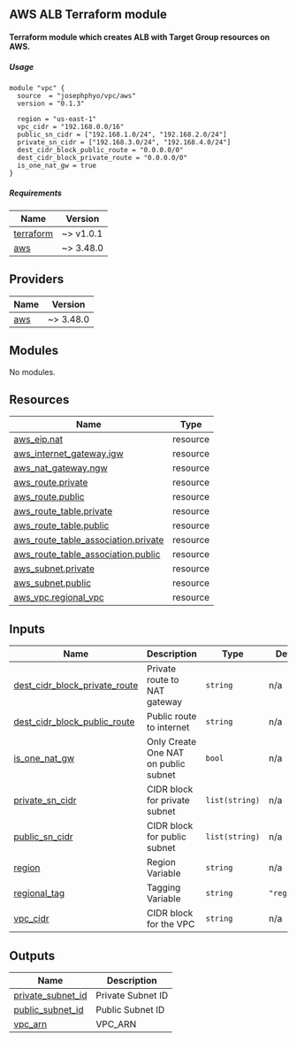 ## AWS ALB Terraform module
#### Terraform module which creates ALB with Target Group resources on AWS.

##### Usage

```
module "vpc" {
  source  = "josephphyo/vpc/aws"
  version = "0.1.3"
  
  region = "us-east-1"
  vpc_cidr = "192.168.0.0/16"
  public_sn_cidr = ["192.168.1.0/24", "192.168.2.0/24"]
  private_sn_cidr = ["192.168.3.0/24", "192.168.4.0/24"]
  dest_cidr_block_public_route = "0.0.0.0/0"
  dest_cidr_block_private_route = "0.0.0.0/0"
  is_one_nat_gw = true
}

```

##### Requirements


| Name | Version |
|------|---------|
| <a name="requirement_terraform"></a> [terraform](#requirement\_terraform) | ~> v1.0.1 |
| <a name="requirement_aws"></a> [aws](#requirement\_aws) | ~> 3.48.0 |

## Providers

| Name | Version |
|------|---------|
| <a name="provider_aws"></a> [aws](#provider\_aws) | ~> 3.48.0 |

## Modules

No modules.

## Resources

| Name | Type |
|------|------|
| [aws_eip.nat](https://registry.terraform.io/providers/hashicorp/aws/latest/docs/resources/eip) | resource |
| [aws_internet_gateway.igw](https://registry.terraform.io/providers/hashicorp/aws/latest/docs/resources/internet_gateway) | resource |
| [aws_nat_gateway.ngw](https://registry.terraform.io/providers/hashicorp/aws/latest/docs/resources/nat_gateway) | resource |
| [aws_route.private](https://registry.terraform.io/providers/hashicorp/aws/latest/docs/resources/route) | resource |
| [aws_route.public](https://registry.terraform.io/providers/hashicorp/aws/latest/docs/resources/route) | resource |
| [aws_route_table.private](https://registry.terraform.io/providers/hashicorp/aws/latest/docs/resources/route_table) | resource |
| [aws_route_table.public](https://registry.terraform.io/providers/hashicorp/aws/latest/docs/resources/route_table) | resource |
| [aws_route_table_association.private](https://registry.terraform.io/providers/hashicorp/aws/latest/docs/resources/route_table_association) | resource |
| [aws_route_table_association.public](https://registry.terraform.io/providers/hashicorp/aws/latest/docs/resources/route_table_association) | resource |
| [aws_subnet.private](https://registry.terraform.io/providers/hashicorp/aws/latest/docs/resources/subnet) | resource |
| [aws_subnet.public](https://registry.terraform.io/providers/hashicorp/aws/latest/docs/resources/subnet) | resource |
| [aws_vpc.regional_vpc](https://registry.terraform.io/providers/hashicorp/aws/latest/docs/resources/vpc) | resource |

## Inputs

| Name | Description | Type | Default | Required |
|------|-------------|------|---------|:--------:|
| <a name="input_dest_cidr_block_private_route"></a> [dest\_cidr\_block\_private\_route](#input\_dest\_cidr\_block\_private\_route) | Private route to NAT gateway | `string` | n/a | yes |
| <a name="input_dest_cidr_block_public_route"></a> [dest\_cidr\_block\_public\_route](#input\_dest\_cidr\_block\_public\_route) | Public route to internet | `string` | n/a | yes |
| <a name="input_is_one_nat_gw"></a> [is\_one\_nat\_gw](#input\_is\_one\_nat\_gw) | Only Create One NAT on public subnet | `bool` | n/a | yes |
| <a name="input_private_sn_cidr"></a> [private\_sn\_cidr](#input\_private\_sn\_cidr) | CIDR block for private subnet | `list(string)` | n/a | yes |
| <a name="input_public_sn_cidr"></a> [public\_sn\_cidr](#input\_public\_sn\_cidr) | CIDR block for public subnet | `list(string)` | n/a | yes |
| <a name="input_region"></a> [region](#input\_region) | Region Variable | `string` | n/a | yes |
| <a name="input_regional_tag"></a> [regional\_tag](#input\_regional\_tag) | Tagging Variable | `string` | `"regional"` | no |
| <a name="input_vpc_cidr"></a> [vpc\_cidr](#input\_vpc\_cidr) | CIDR block for the VPC | `string` | n/a | yes |

## Outputs

| Name | Description |
|------|-------------|
| <a name="output_private_subnet_id"></a> [private\_subnet\_id](#output\_private\_subnet\_id) | Private Subnet ID |
| <a name="output_public_subnet_id"></a> [public\_subnet\_id](#output\_public\_subnet\_id) | Public Subnet ID |
| <a name="output_vpc_arn"></a> [vpc\_arn](#output\_vpc\_arn) | VPC\_ARN |

